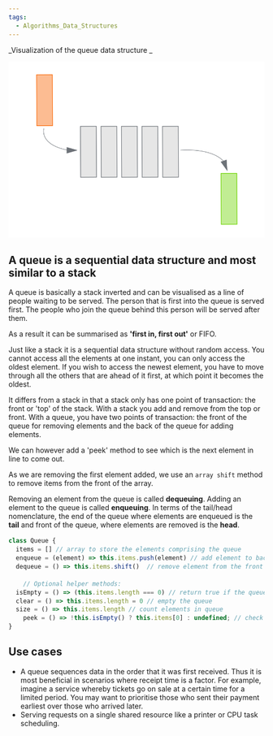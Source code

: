 ```yaml
---
tags:
  - Algorithms_Data_Structures
---
```


\_Visualization of the queue data structure _

![queue.svg](../img/queue.svg)

## A queue is a sequential data structure and most similar to a stack

A queue is basically a stack inverted and can be visualised as a line of people waiting to be served. The person that is first into the queue is served first. The people who join the queue behind this person will be served after them.

As a result it can be summarised as **'first in, first out'** or FIFO.

Just like a stack it is a sequential data structure without random access. You cannot access all the elements at one instant, you can only access the oldest element. If you wish to access the newest element, you have to move through all the others that are ahead of it first, at which point it becomes the oldest.

It differs from a stack in that a stack only has one point of transaction: the front or 'top' of the stack. With a stack you add and remove from the top or front. With a queue, you have two points of transaction: the front of the queue for removing elements and the back of the queue for adding elements.

We can however add a 'peek' method to see which is the next element in line to come out.

As we are removing the first element added, we use an `array shift` method to remove items from the front of the array.

Removing an element from the queue is called **dequeuing**. Adding an element to the queue is called **enqueuing**. In terms of the tail/head nomenclature, the end of the queue where elements are enqueued is the **tail** and front of the queue, where elements are removed is the **head**.

````js
class Queue {
  items = [] // array to store the elements comprising the queue
  enqueue = (element) => this.items.push(element) // add element to back
  dequeue = () => this.items.shift()  // remove element from the front

	// Optional helper methods:
  isEmpty = () => (this.items.length === 0) // return true if the queue is empty
  clear = () => this.items.length = 0 // empty the queue
  size = () => this.items.length // count elements in queue
	peek = () => !this.isEmpty() ? this.items[0] : undefined; // check which element is next in line
}

````

## Use cases

* A queue sequences data in the order that it was first received. Thus it is most beneficial in scenarios where receipt time is a factor. For example, imagine a service whereby tickets go on sale at a certain time for a limited period. You may want to prioritise those who sent their payment earliest over those who arrived later.
* Serving requests on a single shared resource like a printer or CPU task scheduling.
